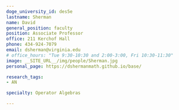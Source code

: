 ```yaml
---
doge_university_id: des5e
lastname: Sherman
name: David
general_position: faculty
position: Associate Professor
office: 211 Kerchof Hall
phone: 434-924-7079
email: dsherman@virginia.edu
# office_hours: "Tue 9:30-10:30 and 2:00-3:00, Fri 10:30-11:30"
image: __SITE_URL__/img/people/Sherman.jpg
personal_page: https://dshermanmath.github.io/base/

research_tags:
- AN

specialty: Operator Algebras

---
```

